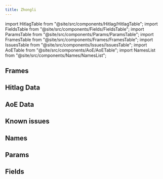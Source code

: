 ```yaml
---
title: Zhongli
---
```


import HitlagTable from "@site/src/components/Hitlag/HitlagTable";
import FieldsTable from "@site/src/components/Fields/FieldsTable";
import ParamsTable from "@site/src/components/Params/ParamsTable";
import FramesTable from "@site/src/components/Frames/FramesTable";
import IssuesTable from "@site/src/components/Issues/IssuesTable";
import AoETable from "@site/src/components/AoE/AoETable";
import NamesList from "@site/src/components/Names/NamesList";

## Frames

<FramesTable character="zhongli" />

## Hitlag Data

<HitlagTable character="zhongli" />

## AoE Data

<AoETable character="zhongli" />

## Known issues

<IssuesTable character="zhongli" />

## Names

<NamesList character="zhongli" />

## Params

<ParamsTable character="zhongli" />

## Fields

<FieldsTable character="zhongli" />
